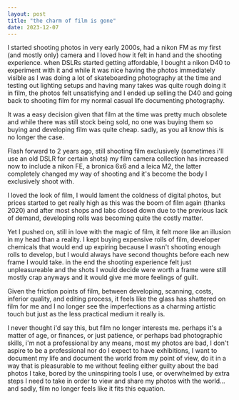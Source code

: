 ```yaml
---
layout: post
title: "the charm of film is gone"
date: 2023-12-07
---
```


I started shooting photos in very early 2000s, had a nikon FM as my first (and mostly only) camera and I loved how it felt in hand and the shooting experience. when DSLRs started getting affordable, I bought a nikon D40 to experiment with it and while it was nice having the photos immediately visible as I was doing a lot of skateboarding photography at the time and testing out lighting setups and having many takes was quite rough doing it in film, the photos felt unsatisfying and I ended up selling the D40 and going back to shooting film for my normal casual life documenting photography.

It was a easy decision given that film at the time was pretty much obsolete and while there was still stock being sold, no one was buying them so buying and developing film was quite cheap. sadly, as you all know this is no longer the case.

Flash forward to 2 years ago, still shooting film exclusively (sometimes i'll use an old DSLR for certain shots) my film camera collection has increased now to include a nikon FE, a bronica 6x6 and a leica M2, the latter completely changed my way of shooting and it's become the body I exclusively shoot with. 

I loved the look of film, I would lament the coldness of digital photos, but prices started to get really high as this was the boom of film again (thanks 2020) and after most shops and labs closed down due to the previous lack of demand, developing rolls was becoming quite the costly matter. 

Yet I pushed on, still in love with the magic of film, it felt more like an illusion in my head than a reality. I kept buying expensive rolls of film, developer chemicals that would end up expiring because I wasn't shooting enough rolls to develop, but I would always have second thoughts before each new frame I would take. in the end the shooting experience felt just unpleasureable and the shots I would decide were worth a frame were still mostly crap anyways and it would give me more feelings of guilt.

Given the friction points of film, between developing, scanning, costs, inferior quality, and editing process, it feels like the glass has shattered on film for me and I no longer see the imperfections as a charming artistic touch but just as the less practical medium it really is. 

I never thought i'd say this, but film no longer interests me. perhaps it's a matter of age, or finances, or just patience, or perhaps bad photographic skills, i'm not a professional by any means, most my photos are bad, I don't aspire to be a professional nor do I expect to have exhibitions, I want to document my life and document the world from my point of view, do it in a way that is pleasurable to me without feeling either guilty about the bad photos I take, bored by the uninspiring tools I use, or overwhelmed by extra steps I need to take in order to view and share my photos with the world... and sadly, film no longer feels like it fits this equation. 